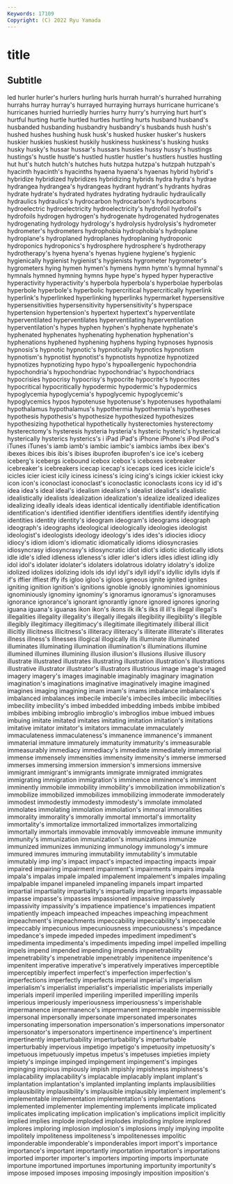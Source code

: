 ```yaml
---
Keywords: 17109
Copyright: (C) 2022 Ryu Yamada
---
```



# title

## Subtitle
led hurler hurler's hurlers hurling hurls hurrah hurrah's
hurrahed hurrahing hurrahs hurray hurray's hurrayed hurraying hurrays hurricane hurricane's
hurricanes hurried hurriedly hurries hurry hurry's hurrying hurt hurt's hurtful
hurting hurtle hurtled hurtles hurtling hurts husband husband's husbanded husbanding
husbandry husbandry's husbands hush hush's hushed hushes hushing husk husk's
husked husker husker's huskers huskier huskies huskiest huskily huskiness huskiness's
husking husks husky husky's hussar hussar's hussars hussies hussy hussy's
hustings hustings's hustle hustle's hustled hustler hustler's hustlers hustles hustling
hut hut's hutch hutch's hutches huts hutzpa hutzpa's hutzpah hutzpah's
hyacinth hyacinth's hyacinths hyaena hyaena's hyaenas hybrid hybrid's hybridize hybridized
hybridizes hybridizing hybrids hydra hydra's hydrae hydrangea hydrangea's hydrangeas hydrant
hydrant's hydrants hydras hydrate hydrate's hydrated hydrates hydrating hydraulic hydraulically
hydraulics hydraulics's hydrocarbon hydrocarbon's hydrocarbons hydroelectric hydroelectricity hydroelectricity's hydrofoil hydrofoil's
hydrofoils hydrogen hydrogen's hydrogenate hydrogenated hydrogenates hydrogenating hydrology hydrology's hydrolysis
hydrolysis's hydrometer hydrometer's hydrometers hydrophobia hydrophobia's hydroplane hydroplane's hydroplaned hydroplanes
hydroplaning hydroponic hydroponics hydroponics's hydrosphere hydrosphere's hydrotherapy hydrotherapy's hyena hyena's
hyenas hygiene hygiene's hygienic hygienically hygienist hygienist's hygienists hygrometer hygrometer's
hygrometers hying hymen hymen's hymens hymn hymn's hymnal hymnal's hymnals
hymned hymning hymns hype hype's hyped hyper hyperactive hyperactivity hyperactivity's
hyperbola hyperbola's hyperbolae hyperbolas hyperbole hyperbole's hyperbolic hypercritical hypercritically hyperlink
hyperlink's hyperlinked hyperlinking hyperlinks hypermarket hypersensitive hypersensitivities hypersensitivity hypersensitivity's hyperspace
hypertension hypertension's hypertext hypertext's hyperventilate hyperventilated hyperventilates hyperventilating hyperventilation hyperventilation's
hypes hyphen hyphen's hyphenate hyphenate's hyphenated hyphenates hyphenating hyphenation hyphenation's
hyphenations hyphened hyphening hyphens hyping hypnoses hypnosis hypnosis's hypnotic hypnotic's
hypnotically hypnotics hypnotism hypnotism's hypnotist hypnotist's hypnotists hypnotize hypnotized hypnotizes
hypnotizing hypo hypo's hypoallergenic hypochondria hypochondria's hypochondriac hypochondriac's hypochondriacs hypocrisies
hypocrisy hypocrisy's hypocrite hypocrite's hypocrites hypocritical hypocritically hypodermic hypodermic's hypodermics
hypoglycemia hypoglycemia's hypoglycemic hypoglycemic's hypoglycemics hypos hypotenuse hypotenuse's hypotenuses hypothalami
hypothalamus hypothalamus's hypothermia hypothermia's hypotheses hypothesis hypothesis's hypothesize hypothesized hypothesizes
hypothesizing hypothetical hypothetically hysterectomies hysterectomy hysterectomy's hysteresis hysteria hysteria's hysteric
hysteric's hysterical hysterically hysterics hysterics's i iPad iPad's iPhone iPhone's
iPod iPod's iTunes iTunes's iamb iamb's iambic iambic's iambics iambs
ibex ibex's ibexes ibices ibis ibis's ibises ibuprofen ibuprofen's ice
ice's iceberg iceberg's icebergs icebound icebox icebox's iceboxes icebreaker icebreaker's
icebreakers icecap icecap's icecaps iced ices icicle icicle's icicles icier
iciest icily iciness iciness's icing icing's icings ickier ickiest icky
icon icon's iconoclast iconoclast's iconoclastic iconoclasts icons icy id id's
idea idea's ideal ideal's idealism idealism's idealist idealist's idealistic idealistically
idealists idealization idealization's idealize idealized idealizes idealizing ideally ideals ideas
identical identically identifiable identification identification's identified identifier identifiers identifies identify
identifying identities identity identity's ideogram ideogram's ideograms ideograph ideograph's ideographs
ideological ideologically ideologies ideologist ideologist's ideologists ideology ideology's ides ides's
idiocies idiocy idiocy's idiom idiom's idiomatic idiomatically idioms idiosyncrasies idiosyncrasy
idiosyncrasy's idiosyncratic idiot idiot's idiotic idiotically idiots idle idle's idled
idleness idleness's idler idler's idlers idles idlest idling idly idol
idol's idolater idolater's idolaters idolatrous idolatry idolatry's idolize idolized idolizes
idolizing idols ids idyl idyl's idyll idyll's idyllic idylls idyls
if if's iffier iffiest iffy ifs igloo igloo's igloos igneous
ignite ignited ignites igniting ignition ignition's ignitions ignoble ignobly ignominies
ignominious ignominiously ignominy ignominy's ignoramus ignoramus's ignoramuses ignorance ignorance's ignorant
ignorantly ignore ignored ignores ignoring iguana iguana's iguanas ikon ikon's
ikons ilk ilk's ilks ill ill's illegal illegal's illegalities illegality
illegality's illegally illegals illegibility illegibility's illegible illegibly illegitimacy illegitimacy's illegitimate
illegitimately illiberal illicit illicitly illicitness illicitness's illiteracy illiteracy's illiterate illiterate's
illiterates illness illness's illnesses illogical illogically ills illuminate illuminated illuminates
illuminating illumination illumination's illuminations illumine illumined illumines illumining illusion illusion's
illusions illusive illusory illustrate illustrated illustrates illustrating illustration illustration's illustrations
illustrative illustrator illustrator's illustrators illustrious image image's imaged imagery imagery's
images imaginable imaginably imaginary imagination imagination's imaginations imaginative imaginatively imagine
imagined imagines imaging imagining imam imam's imams imbalance imbalance's imbalanced
imbalances imbecile imbecile's imbeciles imbecilic imbecilities imbecility imbecility's imbed imbedded
imbedding imbeds imbibe imbibed imbibes imbibing imbroglio imbroglio's imbroglios imbue
imbued imbues imbuing imitate imitated imitates imitating imitation imitation's imitations
imitative imitator imitator's imitators immaculate immaculately immaculateness immaculateness's immanence immanence's
immanent immaterial immature immaturely immaturity immaturity's immeasurable immeasurably immediacy immediacy's
immediate immediately immemorial immense immensely immensities immensity immensity's immerse immersed
immerses immersing immersion immersion's immersions immersive immigrant immigrant's immigrants immigrate
immigrated immigrates immigrating immigration immigration's imminence imminence's imminent imminently immobile
immobility immobility's immobilization immobilization's immobilize immobilized immobilizes immobilizing immoderate immoderately
immodest immodestly immodesty immodesty's immolate immolated immolates immolating immolation immolation's
immoral immoralities immorality immorality's immorally immortal immortal's immortality immortality's immortalize
immortalized immortalizes immortalizing immortally immortals immovable immovably immoveable immune immunity
immunity's immunization immunization's immunizations immunize immunized immunizes immunizing immunology immunology's
immure immured immures immuring immutability immutability's immutable immutably imp imp's
impact impact's impacted impacting impacts impair impaired impairing impairment impairment's
impairments impairs impala impala's impalas impale impaled impalement impalement's impales
impaling impalpable impanel impaneled impaneling impanels impart imparted impartial impartiality
impartiality's impartially imparting imparts impassable impasse impasse's impasses impassioned impassive
impassively impassivity impassivity's impatience impatience's impatiences impatient impatiently impeach impeached
impeaches impeaching impeachment impeachment's impeachments impeccability impeccability's impeccable impeccably impecunious
impecuniousness impecuniousness's impedance impedance's impede impeded impedes impediment impediment's impedimenta
impedimenta's impediments impeding impel impelled impelling impels impend impended impending
impends impenetrability impenetrability's impenetrable impenetrably impenitence impenitence's impenitent imperative imperative's
imperatively imperatives imperceptible imperceptibly imperfect imperfect's imperfection imperfection's imperfections imperfectly
imperfects imperial imperial's imperialism imperialism's imperialist imperialist's imperialistic imperialists imperially
imperials imperil imperiled imperiling imperilled imperilling imperils imperious imperiously imperiousness
imperiousness's imperishable impermanence impermanence's impermanent impermeable impermissible impersonal impersonally impersonate
impersonated impersonates impersonating impersonation impersonation's impersonations impersonator impersonator's impersonators impertinence
impertinence's impertinent impertinently imperturbability imperturbability's imperturbable imperturbably impervious impetigo impetigo's
impetuosity impetuosity's impetuous impetuously impetus impetus's impetuses impieties impiety impiety's
impinge impinged impingement impingement's impinges impinging impious impiously impish impishly
impishness impishness's implacability implacability's implacable implacably implant implant's implantation implantation's
implanted implanting implants implausibilities implausibility implausibility's implausible implausibly implement implement's
implementable implementation implementation's implementations implemented implementer implementing implements implicate implicated
implicates implicating implication implication's implications implicit implicitly implied implies implode
imploded implodes imploding implore implored implores imploring implosion implosion's implosions
imply implying impolite impolitely impoliteness impoliteness's impolitenesses impolitic imponderable imponderable's
imponderables import import's importance importance's important importantly importation importation's importations
imported importer importer's importers importing imports importunate importune importuned importunes
importuning importunity importunity's impose imposed imposes imposing imposingly imposition imposition's
